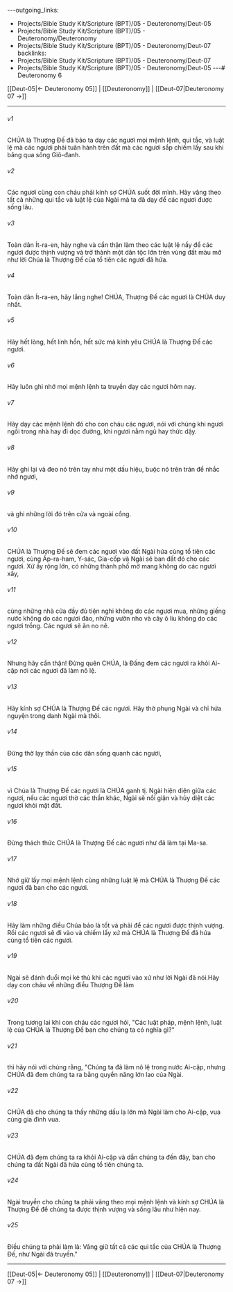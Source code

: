 ---outgoing_links:
  - Projects/Bible Study Kit/Scripture (BPT)/05 - Deuteronomy/Deut-05
  - Projects/Bible Study Kit/Scripture (BPT)/05 - Deuteronomy/Deuteronomy
  - Projects/Bible Study Kit/Scripture (BPT)/05 - Deuteronomy/Deut-07
backlinks:
  - Projects/Bible Study Kit/Scripture (BPT)/05 - Deuteronomy/Deut-07
  - Projects/Bible Study Kit/Scripture (BPT)/05 - Deuteronomy/Deut-05
---# Deuteronomy 6

[[Deut-05|← Deuteronomy 05]] | [[Deuteronomy]] | [[Deut-07|Deuteronomy 07 →]]
***



###### v1 
CHÚA là Thượng Đế đã bảo ta dạy các ngươi mọi mệnh lệnh, qui tắc, và luật lệ mà các ngươi phải tuân hành trên đất mà các ngươi sắp chiếm lấy sau khi băng qua sông Giô-đanh. 

###### v2 
Các ngươi cùng con cháu phải kính sợ CHÚA suốt đời mình. Hãy vâng theo tất cả những qui tắc và luật lệ của Ngài mà ta đã dạy để các ngươi được sống lâu. 

###### v3 
Toàn dân Ít-ra-en, hãy nghe và cẩn thận làm theo các luật lệ nầy để các ngươi được thịnh vượng và trở thành một dân tộc lớn trên vùng đất màu mỡ như lời Chúa là Thượng Đế của tổ tiên các ngươi đã hứa. 

###### v4 
Toàn dân Ít-ra-en, hãy lắng nghe! CHÚA, Thượng Đế các ngươi là CHÚA duy nhất. 

###### v5 
Hãy hết lòng, hết linh hồn, hết sức mà kính yêu CHÚA là Thượng Đế các ngươi. 

###### v6 
Hãy luôn ghi nhớ mọi mệnh lệnh ta truyền dạy các ngươi hôm nay. 

###### v7 
Hãy dạy các mệnh lệnh đó cho con cháu các ngươi, nói với chúng khi ngươi ngồi trong nhà hay đi dọc đường, khi ngươi nằm ngủ hay thức dậy. 

###### v8 
Hãy ghi lại và đeo nó trên tay như một dấu hiệu, buộc nó trên trán để nhắc nhở ngươi, 

###### v9 
và ghi những lời đó trên cửa và ngoài cổng. 

###### v10 
CHÚA là Thượng Đế sẽ đem các ngươi vào đất Ngài hứa cùng tổ tiên các ngươi, cùng Áp-ra-ham, Y-sác, Gia-cốp và Ngài sẽ ban đất đó cho các ngươi. Xứ ấy rộng lớn, có những thành phố mở mang không do các ngươi xây, 

###### v11 
cùng những nhà cửa đầy đủ tiện nghi không do các ngươi mua, những giếng nước không do các ngươi đào, những vườn nho và cây ô liu không do các ngươi trồng. Các ngươi sẽ ăn no nê. 

###### v12 
Nhưng hãy cẩn thận! Đừng quên CHÚA, là Đấng đem các ngươi ra khỏi Ai-cập nơi các ngươi đã làm nô lệ. 

###### v13 
Hãy kính sợ CHÚA là Thượng Đế các ngươi. Hãy thờ phụng Ngài và chỉ hứa nguyện trong danh Ngài mà thôi. 

###### v14 
Đừng thờ lạy thần của các dân sống quanh các ngươi, 

###### v15 
vì Chúa là Thượng Đế các ngươi là CHÚA ganh tị. Ngài hiện diện giữa các ngươi, nếu các ngươi thờ các thần khác, Ngài sẽ nổi giận và hủy diệt các ngươi khỏi mặt đất. 

###### v16 
Đừng thách thức CHÚA là Thượng Đế các ngươi như đã làm tại Ma-sa. 

###### v17 
Nhớ giữ lấy mọi mệnh lệnh cùng những luật lệ mà CHÚA là Thượng Đế các ngươi đã ban cho các ngươi. 

###### v18 
Hãy làm những điều Chúa bảo là tốt và phải để các ngươi được thịnh vượng. Rồi các ngươi sẽ đi vào và chiếm lấy xứ mà CHÚA là Thượng Đế đã hứa cùng tổ tiên các ngươi. 

###### v19 
Ngài sẽ đánh đuổi mọi kẻ thù khi các ngươi vào xứ như lời Ngài đã nói.Hãy dạy con cháu về những điều Thượng Đế làm 

###### v20 
Trong tương lai khi con cháu các ngươi hỏi, "Các luật pháp, mệnh lệnh, luật lệ của CHÚA là Thượng Đế ban cho chúng ta có nghĩa gì?" 

###### v21 
thì hãy nói với chúng rằng, "Chúng ta đã làm nô lệ trong nước Ai-cập, nhưng CHÚA đã đem chúng ta ra bằng quyền năng lớn lao của Ngài. 

###### v22 
CHÚA đã cho chúng ta thấy những dấu lạ lớn mà Ngài làm cho Ai-cập, vua cùng gia đình vua. 

###### v23 
CHÚA đã đem chúng ta ra khỏi Ai-cập và dẫn chúng ta đến đây, ban cho chúng ta đất Ngài đã hứa cùng tổ tiên chúng ta. 

###### v24 
Ngài truyền cho chúng ta phải vâng theo mọi mệnh lệnh và kính sợ CHÚA là Thượng Đế để chúng ta được thịnh vượng và sống lâu như hiện nay. 

###### v25 
Điều chúng ta phải làm là: Vâng giữ tất cả các qui tắc của CHÚA là Thượng Đế, như Ngài đã truyền."

***
[[Deut-05|← Deuteronomy 05]] | [[Deuteronomy]] | [[Deut-07|Deuteronomy 07 →]]
